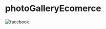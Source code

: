# photoGalleryEcomerce
![facebook](https://user-images.githubusercontent.com/64583663/121584915-cddf6c80-ca53-11eb-959c-7b263a77b708.PNG)
